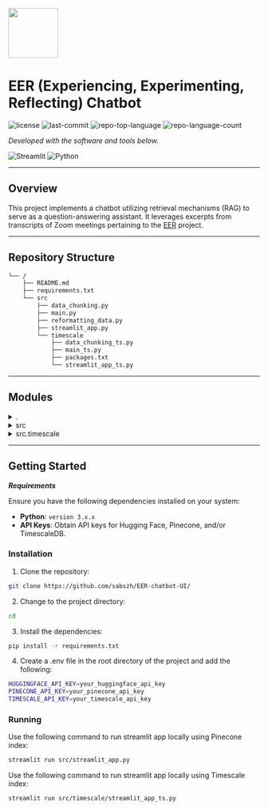 <p align="left">
  <img src="https://static.vecteezy.com/system/resources/previews/024/673/126/original/question-answer-chat-document-paper-with-ai-artificial-intelligence-chat-bot-3d-render-icon-illustration-design-png.png" width="100" />
  <h1 align="left">EER (Experiencing, Experimenting, Reflecting) Chatbot</h1>
</p>

<p align="left">
    <img src="https://img.shields.io/github/license/sabszh/EER-chatbot-UI?style=flat&color=0080ff" alt="license">
    <img src="https://img.shields.io/github/last-commit/sabszh/EER-chatbot-UI?style=flat&logo=git&logoColor=white&color=0080ff" alt="last-commit">
    <img src="https://img.shields.io/github/languages/top/sabszh/EER-chatbot-UI?style=flat&color=0080ff" alt="repo-top-language">
    <img src="https://img.shields.io/github/languages/count/sabszh/EER-chatbot-UI?style=flat&color=0080ff" alt="repo-language-count">
<p>
<p align="left">
		<em>Developed with the software and tools below.</em>
</p>
<p align="left">
	<img src="https://img.shields.io/badge/Streamlit-FF4B4B.svg?style=flat&logo=Streamlit&logoColor=white" alt="Streamlit">
	<img src="https://img.shields.io/badge/Python-3776AB.svg?style=flat&logo=Python&logoColor=white" alt="Python">
</p>
<hr>

##  Overview

This project implements a chatbot utilizing retrieval mechanisms (RAG) to serve as a question-answering assistant. It leverages excerpts from transcripts of Zoom meetings pertaining to the [EER](https://www.eer.info/) project.

---

##  Repository Structure

```sh
└── /
    ├── README.md
    ├── requirements.txt
    └── src
        ├── data_chunking.py
        ├── main.py
        ├── reformatting_data.py
        ├── streamlit_app.py
        └── timescale
            ├── data_chunking_ts.py
            ├── main_ts.py
            ├── packages.txt
            └── streamlit_app_ts.py
```

---

##  Modules

<details closed><summary>.</summary>

| File                                                                                      | Summary                                                                                                                                                                                        |
| ---                                                                                       | ---                                                                                                                                                                                            |
| [requirements.txt](https://github.com/sabszh/EER-chatbot-UI/blob/master/requirements.txt) | This `requirements.txt` ensures the application's compatibility and functionality by defining necessary Python packages for the data processing and web application modules of the repository. |                                 |

</details>

<details closed><summary>src</summary>

| File                                                                                                  | Summary                                                                                                                                                                                                          |
| ---                                                                                                   | ---                                                                                                                                                                                                              |
| [main.py](https://github.com/sabszh/EER-chatbot-UI/blob/master/src/main.py)                           | The `main.py` within this repository sets up a chatbot leveraging Pinecone index and HuggingFace embeddings for document search, with custom prompt templates for the EER Project's inquiries. |
| [streamlit_app.py](https://github.com/sabszh/EER-chatbot-UI/blob/master/src/streamlit_app.py)         | Core interface of the chatbot, allowing user to select AI models and adjust interaction parameters within a Streamlit-based web app.                                                                               |
| [reformatting_data.py](https://github.com/sabszh/EER-chatbot-UI/blob/master/src/reformatting_data.py) | The script `reformatting_data.py` within the repo transforms raw transcript files into a structured CSV format, handling various timestamp styles and creating a standardized naming and storage schema.         |
| [data_chunking.py](https://github.com/sabszh/EER-chatbot-UI/blob/master/src/data_chunking.py)         | The data_chunking.py module is responsible for extracting and preparing text data from various document types within a document processing pipeline.                                                             |

</details>

<details closed><summary>src.timescale</summary>

| File                                                                                                          | Summary                                                                                                                                                                                                        |
| ---                                                                                                           | ---                                                                                                                                                                                                            |
| [main_ts.py](https://github.com/sabszh/EER-chatbot-UI/blob/master/src/timescale/main_ts.py)                   | This component interfaces with the TimescaleDB and Hugging Face services, primarily handling embeddings and document loading for the data processing pipeline.                                                 |
| [streamlit_app_ts.py](https://github.com/sabszh/EER-chatbot-UI/blob/master/src/timescale/streamlit_app_ts.py) | This snippet initializes a Streamlit app providing interface for a chatbot, with timescale data interaction. |
| [data_chunking_ts.py](https://github.com/sabszh/EER-chatbot-UI/blob/master/src/timescale/data_chunking_ts.py) | The `data_chunking_ts.py` script within the Timescale module handles text data ingestion from CSV files, with UUIDs based on timestamps, and then chunks the data for further processing.       |

</details>

---

##  Getting Started

***Requirements***

Ensure you have the following dependencies installed on your system:

* **Python**: `version 3.x.x`
* **API Keys**: Obtain API keys for Hugging Face, Pinecone, and/or TimescaleDB.

###  Installation

1. Clone the  repository:

```sh
git clone https://github.com/sabszh/EER-chatbot-UI/
```

2. Change to the project directory:

```sh
cd 
```

3. Install the dependencies:

```sh
pip install -r requirements.txt
```

4. Create a .env file in the root directory of the project and add the following:

```sh
HUGGINGFACE_API_KEY=your_huggingface_api_key
PINECONE_API_KEY=your_pinecone_api_key
TIMESCALE_API_KEY=your_timescale_api_key
```

###  Running 

Use the following command to run streamlit app locally using Pinecone index:

```sh
streamlit run src/streamlit_app.py
```

Use the following command to run streamlit app locally using Timescale index:

```sh
streamlit run src/timescale/streamlit_app_ts.py
```